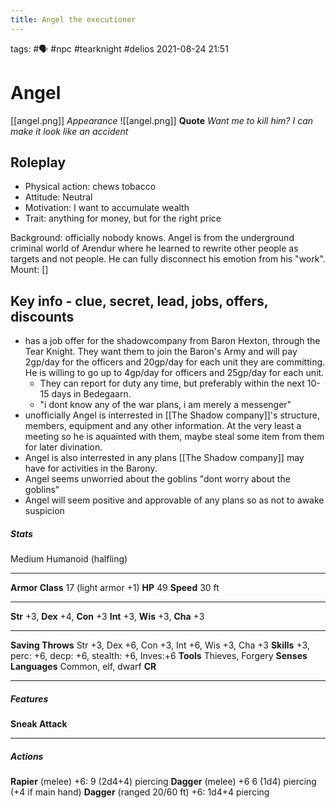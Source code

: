 ---title: Angel the executioner---
tags: #🗣  #npc #tearknight  #delios 
2021-08-24
21:51
# Angel 
[[angel.png]]
*Appearance*
![[angel.png]]
**Quote** *Want me to kill him? I can make it look like an accident*

## Roleplay

-   Physical action: chews tobacco
-   Attitude: Neutral
-   Motivation: I want to accumulate wealth
-   Trait: anything for money, but for the right price

Background: officially nobody knows. Angel is from the underground criminal world of Arendur where he learned to rewrite other people as targets and not people. He can fully disconnect his emotion from his "work".
Mount: []
## Key info - clue, secret, lead, jobs, offers, discounts
- has a job offer for the shadowcompany from Baron Hexton, through the Tear Knight. They want them to join the Baron's Army and will pay 2gp/day for the officers and 20gp/day for each unit they are committing. He is willing to go up to 4gp/day for officers and 25gp/day for each unit.
	- They can report for duty any time, but preferably within the next 10-15 days in Bedegaarn.
	- "i dont know any of the war plans, i am merely a messenger"
- unofficially Angel is interrested in [[The Shadow company]]'s structure, members, equipment and any other information. At the very least a meeting so he is aquainted with them, maybe steal some item from them for later divination.
- Angel is also interrested in any plans [[The Shadow company]] may have for activities in the Barony.
- Angel seems unworried about the goblins "dont worry about the goblins"
- Angel will seem positive and approvable of any plans so as not to awake suspicion


##### Stats
Medium Humanoid (halfling)

---
**Armor Class** 17 (light armor +1)
**HP** 49
**Speed** 30 ft

---
**Str** +3, **Dex** +4, **Con** +3 **Int** +3, **Wis** +3, **Cha** +3

---
**Saving Throws** Str +3, Dex +6, Con +3, Int +6, Wis +3, Cha +3
**Skills** +3, perc: +6, decp: +6, stealth: +6, Inves:+6
**Tools** Thieves, Forgery
**Senses** 
**Languages** Common, elf, dwarf
**CR** 

---
##### Features
**Sneak Attack** 

---
##### Actions
**Rapier** (melee) +6: 9 (2d4+4)  piercing
**Dagger** (melee) +6 6 (1d4) piercing (+4 if main hand)
**Dagger** (ranged 20/60 ft) +6: 1d4+4 piercing
